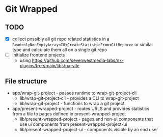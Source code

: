 # Git Wrapped

## TODO

- [x] collect possibly all git repo related statistics in a `ReadonlyNonEmptyArray<IO<CreateStatisticFrom<GitRepo>>>` or similar type and calculate them all on a single git repo
- [ ] initialize frontend projects
  - using https://github.com/sevenwestmedia-labs/nx-plugins/tree/main/libs/nx-vite

## File structure

- app/wrap-git-project - passes runtime to wrap-git-project-cli
  - lib/wrap-git-project-cli - provides a CLI to wrap-git-project
  - lib/wrap-git-project - functions to wrap a git project
- app/present-wrapped-project - routes URLS and provides statistics from a file to pages defined in present-wrapped-project
  - lib/present-wrapped-project - pages and non-ui components that use ui components from present-wrapped-project-ui
  - lib/present-wrapped-project-ui - components visible by an end user

